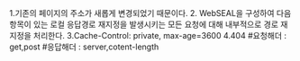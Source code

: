 1.기존의 페이지의 주소가 새롭게 변경되었기 때문이다.
2. WebSEAL을 구성하여 다음 항목이 있는 로컬 응답경로 재지정을 발생시키는 모든 요청에 대해  내부적으로 경로 재지정을 처리한다.
3.Cache-Control: private, max-age=3600
4.404 
#요청해더 : get,post
#응답해더 : server,cotent-length
